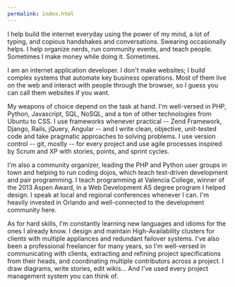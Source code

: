 ```yaml
---
permalink: index.html
---
```


<p class="summary">
I help build the internet everyday using the power of my mind, a lot of typing, and copious handshakes and conversations. Swearing occasionally helps. I help organize nerds, run community events, and teach people. Sometimes I make money while doing it. Sometimes.
</p>

I am an internet application developer. I don't make websites; I build complex systems that automate key business operations. Most of them live on the web and interact with people through the browser, so I guess you can call them websites if you want.

My weapons of choice depend on the task at hand. I'm well-versed in PHP, Python, Javascript, SQL, NoSQL, and a ton of other technologies from Ubuntu to CSS. I use frameworks whenever practical -- Zend Framework, Django, Rails, jQuery, Angular -- and I write clean, objective, unit-tested code and take pragmatic approaches to solving problems. I use version control -- git, mostly -- for every project and use agile processes inspired by Scrum and XP with stories, points, and sprint cycles.

I'm also a community organizer, leading the PHP and Python user groups in town and helping to run coding dojos, which teach test-driven development and pair programming. I teach programming at Valencia College, winner of the 2013 Aspen Award, in a Web Development AS degree program I helped design. I speak at local and regional conferences whenever I can. I'm heavily invested in Orlando and well-connected to the development community here.

As for hard skills, I'm constantly learning new languages and idioms for the ones I already know. I design and maintain High-Availability clusters for clients with multiple appliances and redundant failover systems. I've also been a professional freelancer for many years, so I'm well-versed in communicating with clients, extracting and refining project specifications from their heads, and coordinating multiple contributors across a project. I draw diagrams, write stories, edit wikis... And I've used every project management system you can think of.
